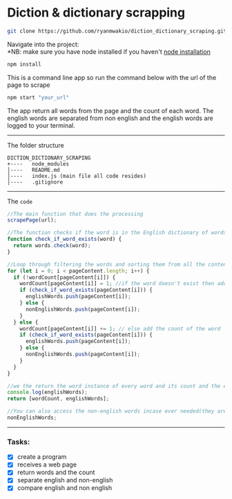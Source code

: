 # Diction & dictionary scrapping

```bash
git clone https://github.com/ryanmwakio/diction_dictionary_scraping.git
```

Navigate into the project:<br/>
\*NB: make sure you have node installed if you haven't [node installation](https://nodejs.org/en/download/ "installation instructions")

```bash
npm install
```

This is a command line app so run the command below with the url of the page to scrape

```bash
npm start "your_url"
```

The app return all words from the page and the count of each word. The english words are separated from non english and the english words are logged to your terminal.

---

<span>The folder structure</span><br>

```
DICTION_DICTIONARY_SCRAPING
+----   node_modules
│----   README.md
│----   index.js (main file all code resides)
│----   .gitignore

```

---

The `code`

```javascript
//The main function that does the processing
scrapePage(url);
```

```javascript
//The function checks if the word is in the English dictionary of words
function check_if_word_exists(word) {
  return words.check(word);
}
```

```javascript
//Loop through filtering the words and sorting them from all the content from the page
for (let i = 0; i < pageContent.length; i++) {
  if (!wordCount[pageContent[i]]) {
    wordCount[pageContent[i]] = 1; //if the word doesn't exist then add it to the object and set count as 1
    if (check_if_word_exists(pageContent[i])) {
      englishWords.push(pageContent[i]);
    } else {
      nonEnglishWords.push(pageContent[i]);
    }
  } else {
    wordCount[pageContent[i]] += 1; // else add the count of the word
    if (check_if_word_exists(pageContent[i])) {
      englishWords.push(pageContent[i]);
    } else {
      nonEnglishWords.push(pageContent[i]);
    }
  }
}
```

```javascript
//we the return the word instance of every word and its count and the english words
console.log(englishWords);
return [wordCount, englishWords];

//You can also access the non-english words incase ever needed(they are in a list)
nonEnglishWords;
```

---

### Tasks:

- [x] create a program
- [x] receives a web page
- [x] return words and the count
- [x] separate english and non-english
- [x] compare english and non english

